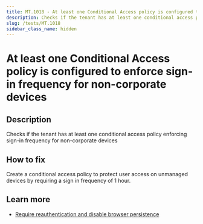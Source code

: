 ```yaml
---
title: MT.1018 - At least one Conditional Access policy is configured to enforce sign-in frequency for non-corporate devices
description: Checks if the tenant has at least one conditional access policy enforcing sign-in frequency for non-corporate devices
slug: /tests/MT.1018
sidebar_class_name: hidden
---
```


# At least one Conditional Access policy is configured to enforce sign-in frequency for non-corporate devices

## Description

Checks if the tenant has at least one conditional access policy enforcing sign-in frequency for non-corporate devices

## How to fix

Create a conditional access policy to protect user access on unmanaged devices by requiring a sign in frequency of 1 hour.

## Learn more

- [Require reauthentication and disable browser persistence](https://aka.ms/CATemplatesBrowserSession)
